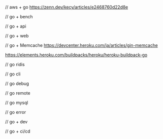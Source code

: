 // aws + go
https://zenn.dev/kecy/articles/e2468760d22d8e


// go + bench


// go + api

// go + web

// go + Memcache
https://devcenter.heroku.com/ja/articles/gin-memcache

https://elements.heroku.com/buildpacks/heroku/heroku-buildpack-go

// go ridis

// go cli

// go debug

// go remote

// go mysql

// go error

// go + dev

// go + ci/cd

